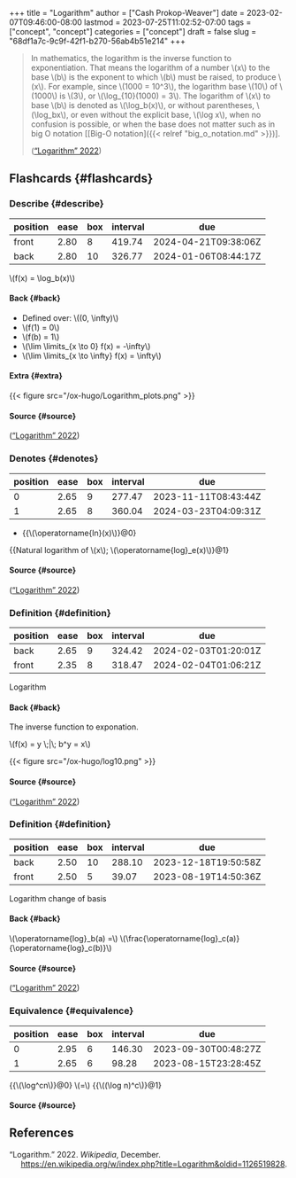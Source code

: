 +++
title = "Logarithm"
author = ["Cash Prokop-Weaver"]
date = 2023-02-07T09:46:00-08:00
lastmod = 2023-07-25T11:02:52-07:00
tags = ["concept", "concept"]
categories = ["concept"]
draft = false
slug = "68df1a7c-9c9f-42f1-b270-56ab4b51e214"
+++

> In mathematics, the logarithm is the inverse function to exponentiation. That means the logarithm of a number \\(x\\) to the base \\(b\\) is the exponent to which \\(b\\) must be raised, to produce \\(x\\). For example, since \\(1000 = 10^3\\), the logarithm base \\(10\\) of \\(1000\\) is \\(3\\), or \\(\log\_{10}(1000) = 3\\). The logarithm of \\(x\\) to base \\(b\\) is denoted as \\(\log\_b(x)\\), or without parentheses, \\(\log\_bx\\), or even without the explicit base, \\(\log x\\), when no confusion is possible, or when the base does not matter such as in big O notation [[Big-O notation]({{< relref "big_o_notation.md" >}})].
>
> (<a href="#citeproc_bib_item_1">“Logarithm” 2022</a>)


## Flashcards {#flashcards}


### Describe {#describe}

| position | ease | box | interval | due                  |
|----------|------|-----|----------|----------------------|
| front    | 2.80 | 8   | 419.74   | 2024-04-21T09:38:06Z |
| back     | 2.80 | 10  | 326.77   | 2024-01-06T08:44:17Z |

\\(f(x) = \log\_b(x)\\)


#### Back {#back}

-   Defined over: \\((0, \infty)\\)
-   \\(f(1)  = 0\\)
-   \\(f(b) = 1\\)
-   \\(\lim \limits\_{x \to 0} f(x) = -\infty\\)
-   \\(\lim \limits\_{x \to \infty} f(x) = \infty\\)


#### Extra {#extra}

{{< figure src="/ox-hugo/Logarithm_plots.png" >}}


#### Source {#source}

(<a href="#citeproc_bib_item_1">“Logarithm” 2022</a>)


### Denotes {#denotes}

| position | ease | box | interval | due                  |
|----------|------|-----|----------|----------------------|
| 0        | 2.65 | 9   | 277.47   | 2023-11-11T08:43:44Z |
| 1        | 2.65 | 8   | 360.04   | 2024-03-23T04:09:31Z |

-   {{\\(\operatorname{ln}(x)\\)}@0}

{{Natural logarithm of \\(x\\); \\(\operatorname{log}\_e(x)\\)}@1}


#### Source {#source}

(<a href="#citeproc_bib_item_1">“Logarithm” 2022</a>)


### Definition {#definition}

| position | ease | box | interval | due                  |
|----------|------|-----|----------|----------------------|
| back     | 2.65 | 9   | 324.42   | 2024-02-03T01:20:01Z |
| front    | 2.35 | 8   | 318.47   | 2024-02-04T01:06:21Z |

Logarithm


#### Back {#back}

The inverse function to exponation.

\\(f(x) = y \\;|\\; b^y = x\\)

{{< figure src="/ox-hugo/log10.png" >}}


#### Source {#source}

(<a href="#citeproc_bib_item_1">“Logarithm” 2022</a>)


### Definition {#definition}

| position | ease | box | interval | due                  |
|----------|------|-----|----------|----------------------|
| back     | 2.50 | 10  | 288.10   | 2023-12-18T19:50:58Z |
| front    | 2.50 | 5   | 39.07    | 2023-08-19T14:50:36Z |

Logarithm change of basis


#### Back {#back}

\\(\operatorname{log}\_b(a) =\\) \\(\frac{\operatorname{log}\_c(a)}{\operatorname{log}\_c(b)}\\)


#### Source {#source}

(<a href="#citeproc_bib_item_1">“Logarithm” 2022</a>)


### Equivalence {#equivalence}

| position | ease | box | interval | due                  |
|----------|------|-----|----------|----------------------|
| 0        | 2.95 | 6   | 146.30   | 2023-09-30T00:48:27Z |
| 1        | 2.65 | 6   | 98.28    | 2023-08-15T23:28:45Z |

{{\\(\log^cn\\)}@0} \\(=\\) {{\\((\log n)^c\\)}@1}


#### Source {#source}

## References

<style>.csl-entry{text-indent: -1.5em; margin-left: 1.5em;}</style><div class="csl-bib-body">
  <div class="csl-entry"><a id="citeproc_bib_item_1"></a>“Logarithm.” 2022. <i>Wikipedia</i>, December. <a href="https://en.wikipedia.org/w/index.php?title=Logarithm&oldid=1126519828">https://en.wikipedia.org/w/index.php?title=Logarithm&#38;oldid=1126519828</a>.</div>
</div>
